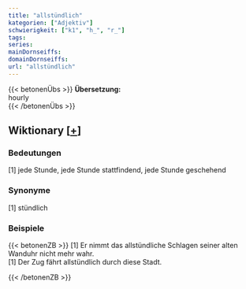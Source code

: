 ```yaml
---
title: "allstündlich"
kategorien: ["Adjektiv"]
schwierigkeit: ["k1", "h_", "r_"]
tags:
series:
mainDornseiffs:
domainDornseiffs:
url: "allstündlich"
---
```


{{< betonenÜbs >}}
**Übersetzung:**  
hourly  
{{< /betonenÜbs >}}

## Wiktionary [[+](https://de.wiktionary.org/wiki/allstündlich)]

### Bedeutungen
[1] jede Stunde, jede Stunde stattfindend, jede Stunde geschehend  

### Synonyme
[1] stündlich  

### Beispiele
{{< betonenZB >}}
[1] Er nimmt das allstündliche Schlagen seiner alten Wanduhr nicht mehr wahr.  
[1] Der Zug fährt allstündlich durch diese Stadt.  

{{< /betonenZB >}}

